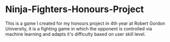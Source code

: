 # Ninja-Fighters-Honours-Project
This is a game I created for my honours project in 4th year at Robert Gordon University, it is a fighting game in which the opponent is controlled via machine learning and adapts it's difficulty based on user skill level.

